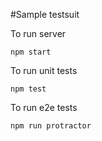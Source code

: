 #Sample testsuit

To run server
```
npm start
```


To run unit tests
```
npm test
```

To run e2e tests
```
npm run protractor
```

